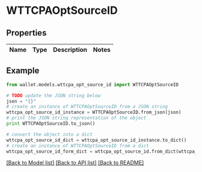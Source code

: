 # WTTCPAOptSourceID


## Properties

Name | Type | Description | Notes
------------ | ------------- | ------------- | -------------

## Example

```python
from wallet.models.wttcpa_opt_source_id import WTTCPAOptSourceID

# TODO update the JSON string below
json = "{}"
# create an instance of WTTCPAOptSourceID from a JSON string
wttcpa_opt_source_id_instance = WTTCPAOptSourceID.from_json(json)
# print the JSON string representation of the object
print WTTCPAOptSourceID.to_json()

# convert the object into a dict
wttcpa_opt_source_id_dict = wttcpa_opt_source_id_instance.to_dict()
# create an instance of WTTCPAOptSourceID from a dict
wttcpa_opt_source_id_form_dict = wttcpa_opt_source_id.from_dict(wttcpa_opt_source_id_dict)
```
[[Back to Model list]](../README.md#documentation-for-models) [[Back to API list]](../README.md#documentation-for-api-endpoints) [[Back to README]](../README.md)


